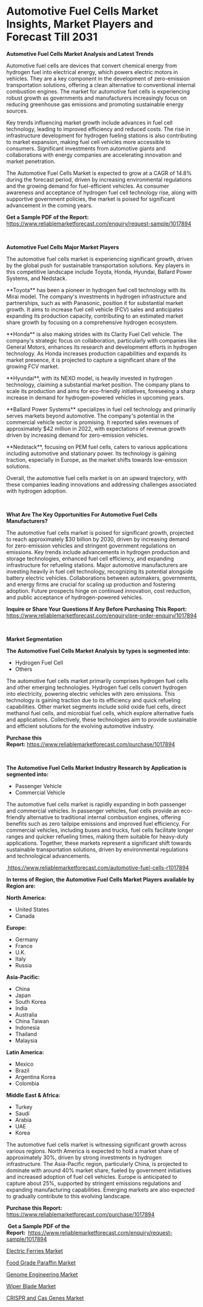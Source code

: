 <p><h1>Automotive Fuel Cells Market Insights, Market Players and Forecast Till 2031</h1></p><p><strong>Automotive Fuel Cells Market Analysis and Latest Trends</strong></p>
<p><p>Automotive fuel cells are devices that convert chemical energy from hydrogen fuel into electrical energy, which powers electric motors in vehicles. They are a key component in the development of zero-emission transportation solutions, offering a clean alternative to conventional internal combustion engines. The market for automotive fuel cells is experiencing robust growth as governments and manufacturers increasingly focus on reducing greenhouse gas emissions and promoting sustainable energy sources.</p><p>Key trends influencing market growth include advances in fuel cell technology, leading to improved efficiency and reduced costs. The rise in infrastructure development for hydrogen fueling stations is also contributing to market expansion, making fuel cell vehicles more accessible to consumers. Significant investments from automotive giants and collaborations with energy companies are accelerating innovation and market penetration. </p><p>The Automotive Fuel Cells Market is expected to grow at a CAGR of 14.8% during the forecast period, driven by increasing environmental regulations and the growing demand for fuel-efficient vehicles. As consumer awareness and acceptance of hydrogen fuel cell technology rise, along with supportive government policies, the market is poised for significant advancement in the coming years.</p></p>
<p><strong>Get a Sample PDF of the Report:&nbsp;</strong> <a href="https://www.reliablemarketforecast.com/enquiry/request-sample/1017894?utm_campaign=1159&utm_medium=2&utm_source=Github&utm_content=ia&utm_term=02112024&utm_id=automotive-fuel-cells">https://www.reliablemarketforecast.com/enquiry/request-sample/1017894</a></p>
<p>&nbsp;</p>
<p><strong>Automotive Fuel Cells Major Market Players</strong></p>
<p><p>The automotive fuel cells market is experiencing significant growth, driven by the global push for sustainable transportation solutions. Key players in this competitive landscape include Toyota, Honda, Hyundai, Ballard Power Systems, and Nedstack.</p><p>**Toyota** has been a pioneer in hydrogen fuel cell technology with its Mirai model. The company's investments in hydrogen infrastructure and partnerships, such as with Panasonic, position it for substantial market growth. It aims to increase fuel cell vehicle (FCV) sales and anticipates expanding its production capacity, contributing to an estimated market share growth by focusing on a comprehensive hydrogen ecosystem.</p><p>**Honda** is also making strides with its Clarity Fuel Cell vehicle. The company's strategic focus on collaboration, particularly with companies like General Motors, enhances its research and development efforts in hydrogen technology. As Honda increases production capabilities and expands its market presence, it is projected to capture a significant share of the growing FCV market.</p><p>**Hyundai**, with its NEXO model, is heavily invested in hydrogen technology, claiming a substantial market position. The company plans to scale its production and aims for eco-friendly initiatives, foreseeing a sharp increase in demand for hydrogen-powered vehicles in upcoming years.</p><p>**Ballard Power Systems** specializes in fuel cell technology and primarily serves markets beyond automotive. The company's potential in the commercial vehicle sector is promising. It reported sales revenues of approximately $42 million in 2022, with expectations of revenue growth driven by increasing demand for zero-emission vehicles.</p><p>**Nedstack**, focusing on PEM fuel cells, caters to various applications including automotive and stationary power. Its technology is gaining traction, especially in Europe, as the market shifts towards low-emission solutions.</p><p>Overall, the automotive fuel cells market is on an upward trajectory, with these companies leading innovations and addressing challenges associated with hydrogen adoption.</p></p>
<p>&nbsp;</p>
<p><strong>What Are The Key Opportunities For Automotive Fuel Cells Manufacturers?</strong></p>
<p><p>The automotive fuel cells market is poised for significant growth, projected to reach approximately $30 billion by 2030, driven by increasing demand for zero-emission vehicles and stringent government regulations on emissions. Key trends include advancements in hydrogen production and storage technologies, enhanced fuel cell efficiency, and expanding infrastructure for refueling stations. Major automotive manufacturers are investing heavily in fuel cell technology, recognizing its potential alongside battery electric vehicles. Collaborations between automakers, governments, and energy firms are crucial for scaling up production and fostering adoption. Future prospects hinge on continued innovation, cost reduction, and public acceptance of hydrogen-powered vehicles.</p></p>
<p><strong>Inquire or Share Your Questions If Any Before Purchasing This Report:</strong> <a href="https://www.reliablemarketforecast.com/enquiry/pre-order-enquiry/1017894?utm_campaign=1159&utm_medium=2&utm_source=Github&utm_content=ia&utm_term=02112024&utm_id=automotive-fuel-cells">https://www.reliablemarketforecast.com/enquiry/pre-order-enquiry/1017894</a></p>
<p>&nbsp;</p>
<p><strong>Market Segmentation</strong></p>
<p><strong>The Automotive Fuel Cells Market Analysis by types is segmented into:</strong></p>
<p><ul><li>Hydrogen Fuel Cell</li><li>Others</li></ul></p>
<p><p>The automotive fuel cells market primarily comprises hydrogen fuel cells and other emerging technologies. Hydrogen fuel cells convert hydrogen into electricity, powering electric vehicles with zero emissions. This technology is gaining traction due to its efficiency and quick refueling capabilities. Other market segments include solid oxide fuel cells, direct methanol fuel cells, and microbial fuel cells, which explore alternative fuels and applications. Collectively, these technologies aim to provide sustainable and efficient solutions for the evolving automotive industry.</p></p>
<p><strong>Purchase this Report:&nbsp;</strong><a href="https://www.reliablemarketforecast.com/purchase/1017894?utm_campaign=1159&utm_medium=2&utm_source=Github&utm_content=ia&utm_term=02112024&utm_id=automotive-fuel-cells">https://www.reliablemarketforecast.com/purchase/1017894</a></p>
<p>&nbsp;</p>
<p><strong>The Automotive Fuel Cells Market Industry Research by Application is segmented into:</strong></p>
<p><ul><li>Passenger Vehicle</li><li>Commercial Vehicle</li></ul></p>
<p><p>The automotive fuel cells market is rapidly expanding in both passenger and commercial vehicles. In passenger vehicles, fuel cells provide an eco-friendly alternative to traditional internal combustion engines, offering benefits such as zero tailpipe emissions and improved fuel efficiency. For commercial vehicles, including buses and trucks, fuel cells facilitate longer ranges and quicker refueling times, making them suitable for heavy-duty applications. Together, these markets represent a significant shift towards sustainable transportation solutions, driven by environmental regulations and technological advancements.</p></p>
<p><a href="https://www.reliablemarketforecast.com/automotive-fuel-cells-r1017894?utm_campaign=1159&utm_medium=2&utm_source=Github&utm_content=ia&utm_term=02112024&utm_id=automotive-fuel-cells">&nbsp;https://www.reliablemarketforecast.com/automotive-fuel-cells-r1017894</a></p>
<p><strong>In terms of Region, the Automotive Fuel Cells Market Players available by Region are:</strong></p>
<p>
    <p> <strong> North America: </strong>
        <ul>
            <li>United States</li>
            <li>Canada</li>
        </ul>
        </p> 
    <p> <strong> Europe: </strong>
        <ul>
            <li>Germany</li>
            <li>France</li>
            <li>U.K.</li>
            <li>Italy</li>
            <li>Russia</li>
        </ul>
        </p> 
    <p> <strong> Asia-Pacific: </strong>
        <ul>
            <li>China</li>
            <li>Japan</li>
            <li>South Korea</li>
            <li>India</li>
            <li>Australia</li>
            <li>China Taiwan</li>
            <li>Indonesia</li>
            <li>Thailand</li>
            <li>Malaysia</li>
        </ul>
        </p> 
    <p> <strong> Latin America: </strong>
        <ul>
            <li>Mexico</li>
            <li>Brazil</li>
            <li>Argentina Korea</li>
            <li>Colombia</li>
        </ul>
        </p> 
    <p> <strong> Middle East & Africa: </strong>
        <ul>
            <li>Turkey</li>
            <li>Saudi</li>
            <li>Arabia</li>
            <li>UAE</li>
            <li>Korea</li>
        </ul>
    </p>
    </p>
<p><p>The automotive fuel cells market is witnessing significant growth across various regions. North America is expected to hold a market share of approximately 30%, driven by strong investments in hydrogen infrastructure. The Asia-Pacific region, particularly China, is projected to dominate with around 40% market share, fueled by government initiatives and increased adoption of fuel cell vehicles. Europe is anticipated to capture about 25%, supported by stringent emissions regulations and expanding manufacturing capabilities. Emerging markets are also expected to gradually contribute to this evolving landscape.</p></p>
<p><strong>Purchase this Report: </strong><a href="https://www.reliablemarketforecast.com/purchase/1017894?utm_campaign=1159&utm_medium=2&utm_source=Github&utm_content=ia&utm_term=02112024&utm_id=automotive-fuel-cells">https://www.reliablemarketforecast.com/purchase/1017894</a></p>
<p>&nbsp;<strong>Get a Sample PDF of the Report:&nbsp;&nbsp;</strong><a href="https://www.reliablemarketforecast.com/enquiry/request-sample/1017894?utm_campaign=1159&utm_medium=2&utm_source=Github&utm_content=ia&utm_term=02112024&utm_id=automotive-fuel-cells">https://www.reliablemarketforecast.com/enquiry/request-sample/1017894</a></p>
<p><strong></strong></p>
<p><p><a href="https://github.com/kric8bmkinds/Market-Research-Report-List-1/blob/main/electric-ferries-market.md?utm_campaign=1159&utm_medium=2&utm_source=Github&utm_content=ia&utm_term=02112024&utm_id=automotive-fuel-cells">Electric Ferries Market</a></p><p><a href="https://www.linkedin.com/pulse/food-grade-paraffin-market-overview-global-trends-future-prospects-mzeef?utm_campaign=1159&utm_medium=2&utm_source=Github&utm_content=ia&utm_term=02112024&utm_id=automotive-fuel-cells">Food Grade Paraffin Market</a></p><p><a href="https://issuu.com/reportprime-2/docs/genome-engineering-market-size-2030_bc475d78bf34d8?utm_campaign=1159&utm_medium=2&utm_source=Github&utm_content=ia&utm_term=02112024&utm_id=automotive-fuel-cells">Genome Engineering Market</a></p><p><a href="https://github.com/chantekestenmo/Market-Research-Report-List-1/blob/main/wiper-blade-market.md?utm_campaign=1159&utm_medium=2&utm_source=Github&utm_content=ia&utm_term=02112024&utm_id=automotive-fuel-cells">Wiper Blade Market</a></p><p><a href="https://issuu.com/reportprime-2/docs/crispr-and-cas-genes-market-size-20_bbd18eed05cb3b?utm_campaign=1159&utm_medium=2&utm_source=Github&utm_content=ia&utm_term=02112024&utm_id=automotive-fuel-cells">CRISPR and Cas Genes Market</a></p></p>